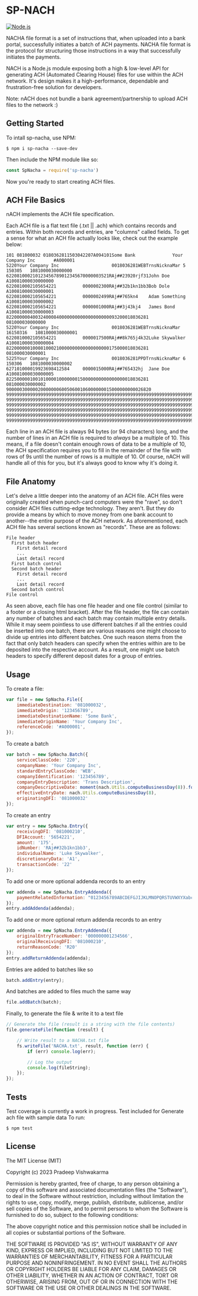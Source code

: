 # SP-NACH

[![Node.js](https://github.com/pradeepvish1213/sp-nacha/actions/workflows/node.js.yml/badge.svg)](https://github.com/pradeepvish1213/sp-nacha/actions/workflows/node.js.yml)

NACHA file format is a set of instructions that, when uploaded into a bank portal, successfully initiates a batch of ACH
payments. NACHA file format is the protocol for structuring those instructions in a way that successfully initiates the
payments.

NACH is a Node.js module exposing both a high & low-level API for generating ACH (Automated Clearing House) files for
use within the ACH network. It's design makes it a high-performance, dependable and frustration-free solution for
developers.

Note: nACH does not bundle a bank agreement/partnership to upload ACH files to the network :)

## Getting Started

To intall sp-nacha, use NPM:

    $ npm i sp-nacha --save-dev

Then include the NPM module like so:

```js
const SpNacha = require('sp-nacha')
```

Now you're ready to start creating ACH files.

## ACH File Basics

nACH implements the ACH file specification.

Each ACH file is a flat text file (.txt || .ach) which contains records and entries. Within both records and entries,
are "columns" called fields. To get a sense for what an ACH file actually looks like, check out the example below:

    101 081000032 0180362811503042207A094101Some Bank              Your Company Inc       #A000001
    5220Your Company Inc                    0018036281WEBTrnsNicknaMar 5 150305   1081000030000000
    622081000210123456789012345670000003521RAj##23920rjf31John Doe              A10081000030000000
    6220810002105654221          0000002300RAj##32b1kn1bb3Bob Dole              A10081000030000001
    6220810002105654221          0000002499RAj##765kn4    Adam Something        A10081000030000002
    6220810002105654221          0000001000RAj##3j43kj4   James Bond            A10081000030000003
    822000000400324000840000000000000000000093200018036281                         081000030000000
    5220Your Company Inc                    0018036281WEBTrnsNicknaMar 16150316   1081000030000001
    6220810002105654221          0000017500RAj##8k765j4k32Luke Skywalker        A10081000030000004
    822000000100081000210000000000000000000175000018036281                         081000030000001
    5225Your Company Inc                    0018036281PPDTrnsNicknaMar 6 150306   1081000030000002
    627101000019923698412584     0000015000RAj##765432hj  Jane Doe              A10081000030000005
    822500000100101000010000000150000000000000000018036281                         081000030000002
    9000003000002000000060050600106000000015000000000026820                                       
    9999999999999999999999999999999999999999999999999999999999999999999999999999999999999999999999
    9999999999999999999999999999999999999999999999999999999999999999999999999999999999999999999999
    9999999999999999999999999999999999999999999999999999999999999999999999999999999999999999999999
    9999999999999999999999999999999999999999999999999999999999999999999999999999999999999999999999
    9999999999999999999999999999999999999999999999999999999999999999999999999999999999999999999999
    9999999999999999999999999999999999999999999999999999999999999999999999999999999999999999999999

Each line in an ACH file is always 94 bytes (or 94 characters) long, and the number of lines in an ACH file is required
to *always* be a multiple of 10. This means, if a file doesn't contain enough rows of data to be a multiple of 10, the
ACH specification requires you to fill in the remainder of the file with rows of 9s until the number of rows is a
multiple of 10. Of course, nACH will handle all of this for you, but it's always good to know why it's doing it.

## File Anatomy

Let's delve a little deeper into the anatomy of an ACH file. ACH files were originally created when punch-card computers
were the "rave", so don't consider ACH files cutting-edge technology. They aren't. But they do provide a means by which
to move money from one bank account to another--the entire purpose of the ACH network. As aforementioned, each ACH file
has several sections known as "records". These are as follows:

    File header
      First batch header
        First detail record
        ...
        Last detail record
      First batch control
      Second batch header
        First detail record
        ...
        Last detail record
      Second batch control
    File control

As seen above, each file has one file header and one file control (similar to a footer or a closing html bracket). After
the file header, the file can contain any number of batches and each batch may contain multiple entry details. While it
may seem pointless to use different batches if all the entries could be inserted into one batch, there are various
reasons one might choose to divide up entries into different batches. One such reason stems from the fact that only
batch headers can specify when the entries within are to be deposited into the respective account. As a result, one
might use batch headers to specify different deposit dates for a group of entries.

## Usage

To create a file:

```js
var file = new SpNacha.File({
    immediateDestination: '081000032',
    immediateOrigin: '123456789',
    immediateDestinationName: 'Some Bank',
    immediateOriginName: 'Your Company Inc',
    referenceCode: '#A000001',
});
```

To create a batch

```js
var batch = new SpNacha.Batch({
    serviceClassCode: '220',
    companyName: 'Your Company Inc',
    standardEntryClassCode: 'WEB',
    companyIdentification: '123456789',
    companyEntryDescription: 'Trans Description',
    companyDescriptiveDate: moment(nach.Utils.computeBusinessDay(8)).format('MMM D'),
    effectiveEntryDate: nach.Utils.computeBusinessDay(8),
    originatingDFI: '081000032'
});
```

To create an entry

```js
var entry = new SpNacha.Entry({
    receivingDFI: '081000210',
    DFIAccount: '5654221',
    amount: '175',
    idNumber: 'RAj##32b1kn1bb3',
    individualName: 'Luke Skywalker',
    discretionaryData: 'A1',
    transactionCode: '22'
});
```

To add one or more optional addenda records to an entry

```js
var addenda = new SpNacha.EntryAddenda({
    paymentRelatedInformation: "0123456789ABCDEFGJIJKLMNOPQRSTUVWXYXabcdefgjijklmnopqrstuvwxyx"
});
entry.addAddenda(addenda);
```

To add one or more optional return addenda records to an entry

```js
var addenda = new SpNacha.EntryAddenda({
    originalEntryTraceNumber: '000000001234566',
    originalReceivingDFI: '081000210',
    returnReasonCode: 'R20'
});
entry.addReturnAddenda(addenda);
```

Entries are added to batches like so

```js
batch.addEntry(entry);
```

And batches are added to files much the same way

```js
file.addBatch(batch);
```

Finally, to generate the file & write it to a text file

```js
// Generate the file (result is a string with the file contents)
file.generateFile(function (result) {

    // Write result to a NACHA.txt file
    fs.writeFile('NACHA.txt', result, function (err) {
        if (err) console.log(err);

        // Log the output
        console.log(fileString);
    });
});
```

## Tests

Test coverage is currently a work in progress. Test included for Generate ach file with sample data To run:

    $ npm test

## License

The MIT License (MIT)

Copyright (c) 2023 Pradeep Vishwakarma

Permission is hereby granted, free of charge, to any person obtaining a copy
of this software and associated documentation files (the "Software"), to deal
in the Software without restriction, including without limitation the rights
to use, copy, modify, merge, publish, distribute, sublicense, and/or sell
copies of the Software, and to permit persons to whom the Software is
furnished to do so, subject to the following conditions:

The above copyright notice and this permission notice shall be included in
all copies or substantial portions of the Software.

THE SOFTWARE IS PROVIDED "AS IS", WITHOUT WARRANTY OF ANY KIND, EXPRESS OR
IMPLIED, INCLUDING BUT NOT LIMITED TO THE WARRANTIES OF MERCHANTABILITY,
FITNESS FOR A PARTICULAR PURPOSE AND NONINFRINGEMENT. IN NO EVENT SHALL THE
AUTHORS OR COPYRIGHT HOLDERS BE LIABLE FOR ANY CLAIM, DAMAGES OR OTHER
LIABILITY, WHETHER IN AN ACTION OF CONTRACT, TORT OR OTHERWISE, ARISING FROM,
OUT OF OR IN CONNECTION WITH THE SOFTWARE OR THE USE OR OTHER DEALINGS IN
THE SOFTWARE.


